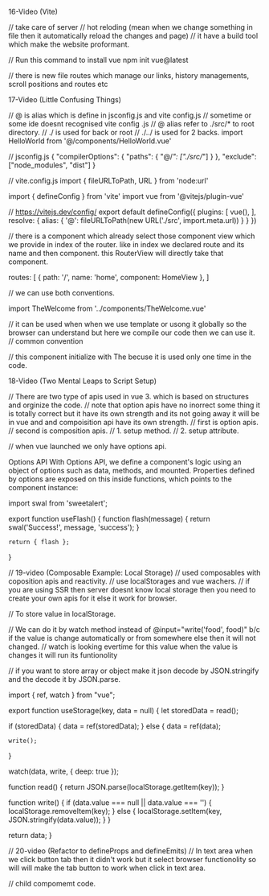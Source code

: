 16-Video (Vite)

// take care of server
// hot reloding (mean when we change something in file then it automatically reload the changes and page)
// it have a build tool which make the website proformant.

// Run this command to install vue
npm init vue@latest

// there is new file routes which manage our links, history managements, scroll positions and routes etc

17-Video (Little Confusing Things)

// @ is alias which is define in jsconfig.js and vite config.js
// sometime or some ide doesnt recognised vite config .js
// @ alias refer to ./src/* to root directory.
// ./ is used for back or root
// ./../ is used for 2 backs.
import HelloWorld from '@/components/HelloWorld.vue'

// jsconfig.js
{
  "compilerOptions": {
    "paths": {
      "@/*": ["./src/*"]
    }
  },
  "exclude": ["node_modules", "dist"]
}

// vite.config.js
import { fileURLToPath, URL } from 'node:url'

import { defineConfig } from 'vite'
import vue from '@vitejs/plugin-vue'

// https://vitejs.dev/config/
export default defineConfig({
  plugins: [
    vue(),
  ],
  resolve: {
    alias: {
      '@': fileURLToPath(new URL('./src', import.meta.url))
    }
  }
})

// there is a <RouterView /> component which already select those component view which we provide in index of the router. like in index we declared route and its name and then component. this RouterView will directly take that component.

<template>
  <header>
    <img alt="Vue logo" class="logo" src="@/assets/logo.svg" width="125" height="125" />

    <div class="wrapper">
      <HelloWorld msg="You did it!" />

      <nav>
        <RouterLink to="/">Home</RouterLink>
        <RouterLink to="/about">About</RouterLink>
        <RouterLink to="/contact">Contact</RouterLink>
      </nav>
    </div>
  </header>

  <RouterView />
</template>

routes: [
    {
      path: '/',
      name: 'home',
      component: HomeView
    },
]

// we can use both conventions.

import TheWelcome from '../components/TheWelcome.vue'

// it can be used when when we use template or usong it globally so the browser can understand but here we compile our code then we can use it.
<the-welcome />
// common convention
<TheWelcome />

// this component initialize with The becuse it is used only one time in the code.

18-Video (Two Mental Leaps to Script Setup)

// There are two type of apis used in vue 3. which is based on structures and orginize the code.
// note that option apis have no inorrect some thing it is totally correct but it have its own strength and its not going away it will be in vue and and compoisition api have its own strength.
// first is option apis. 
// second is composition apis.
// 1. setup method.
// 2. setup attribute.

// when vue launched we only have options api.

Options API​
With Options API, we define a component's logic using an object of options such as data, methods, and mounted. Properties defined by options are exposed on this inside functions, which points to the component instance:

<script>
export default {
  data() {
    return {
      count: 0
    }
  },

  methods: {
    increment() {
      this.count++
    }
  },

  mounted() {
    console.log(`The initial count is ${this.count}.`)
  }
}
</script>

<template>
  <button @click="increment">Count is: {{ count }}</button>
</template>

<!-- Composition API​
With Composition API, we define a component's logic using imported API functions. In SFCs, Composition API is typically used with <script setup>. The setup attribute is a hint that makes Vue perform compile-time transforms that allow us to use Composition API with less boilerplate. For example, imports and top-level variables / functions declared in <script setup> are directly usable in the template.

Composition API is a set of APIs that allows us to author Vue components using imported functions instead of declaring options. It is an umbrella term that covers the following APIs:

Reactivity API, e.g. ref() and reactive(), that allows us to directly create reactive state, computed state, and watchers.

Lifecycle Hooks, e.g. onMounted() and onUnmounted(), that allow us to programmatically hook into the component lifecycle.

Dependency Injection, i.e. provide() and inject(), that allow us to leverage Vue's dependency injection system while using Reactivity APIs.

Composition API is a built-in feature of Vue 3 and Vue 2.7. For older Vue 2 versions, use the officially maintained @vue/composition-api plugin. In Vue 3, it is also primarily used together with the <script setup> syntax in Single-File Components. Here's a basic example of a component using Composition API:

Here is the same component, with the exact same template, but using Composition API and <script setup> instead: -->

<script setup>
import { ref, onMounted } from 'vue'

// reactive state
const count = ref(0)

// functions that mutate state and trigger updates
function increment() {
  count.value++
}

// lifecycle hooks
onMounted(() => {
  console.log(`The initial count is ${count.value}.`)
})
</script>

<template>
  <button @click="increment">Count is: {{ count }}</button>
</template>

<!-- Option APi method  -->

<script>
export default {

  // here we declare the data which automatically reactive.
  data() {
    return {
      count: 0
    }
  },
}
</script>

<template>
  <button @click="increment">Count is: {{ count }}</button>
</template>

<!-- Composition apis method with setup method -->

<script>
import React from 'react';
import { ref, onMounted } from 'vue'

export default {
  component: { React },

  setup() {

    // reactive state
    const count = ref(0)

    // here we declare the data which is not automatically reactive first of all we have to declare it and this is declared in upper code.
    // but we don't use it directly we have to use it with .value like we use it in mounted. but in template we can use it directly with only name. but in script we have to use it with name.value.
    return {
      count,
    };

    // lifecycle hooks first of all we have to inport in fro reactive api.
    onMounted(() => {
      console.log(`The initial count is ${count.value}.`)
    })
  },
}
</script>

<template>
  <button @click="increment">Count is: {{ count }}</button>
</template>

<!-- Composition apis method with setup attribute (when we use setup attribute we turn on the compiler macro make the code little bit friendly)
1. when we import something we can use it directly we dont neet to declare it in cooponent.
2. we dont need export default object.
3. user ref for reactive.
4. and import ref and mounted from composition api.
5. wehen we declare variable then it is is not not neceassry to return it or define it data in data like option api or using setup method in compositio api and it is not reactive so we will use ref to make it reactive.
6. can't use that variable directly by its name in script. we have to use it by its name.value but we can use it in template.
7. functions can be direct use by its name just write function behind it.
// make the reactivityTransform true then you dont neet ref to be imported and dont neet to use name.vlaue in script you can directly use it
plugins: [
    vue({
      reactivityTransform: true,
    }),
  ],
 -->

<script setup>
// reactivityTransform: true, if thre then dont neet to import it.
import { ref, onMounted } from 'vue'

// reactive state. if we are using script attribute then we dont have to declaared data like in options api or we dont have to return it like when we use setup method. just declare it here with ref api.

// reactivityTransform: false,
const count = ref(0)
// reactivityTransform: true,
const count = $ref(0)

function increment() {
  // reactivityTransform: false,
  count.value++

  // reactivityTransform: true,
  count++
}

// can also make method like this.
let increment = () => {
  count++
}

onMounted(() => {
  // reactivityTransform: false,
  console.log(`The initial count is ${count.value}.`)

  // reactivityTransform: true,
  console.log(`The initial count is ${count}.`)
})
</script>

<template>
  <button @click="increment">Count is: {{ count }}</button>
</template>


<!-- 18-Video (From Mixins to Composables) -->

<!-- Special alert which we install on this command. -->
<!-- npm install sweetalert --save-dev -->

<script setup>
// import it like this:
import swal from 'sweetalert';

function flash(message) {
  // fisrt is title, second is message. and third is icon.
  swal('Success!', message, 'success');
}

// Mixins Code.
// just paste you script code of alert here.
// it works like traits code in php having different funcitons in one file and you can use it from averywhere.
// if you have large code than mixins is not clear. where my function is define. sp instead of it the most recommended approch is coposables.

import swal from 'sweetalert';

export default {
    methods: {
        flash(message) {
            return swal('Success!', message, 'success');
        }
    },
}

// Page code example

<script>
  import flash from './../../mixins/flash';

  export default {
    mixins: [flash],
  };

</script>

<!-- Composables Code. -->
<!-- just paste you script code of alert here. -->
<!-- its an alternate of mixins. -->
<!-- when you are making composable make this file with name use and then its name like useName -->

import swal from 'sweetalert';

export function useFlash() {
    function flash(message) {
        return swal('Success!', message, 'success');
    }

    return { flash };
}

<!-- component code with setup method  -->
<script>
import { useFlash } from './../../composables/useFlash.js';

export default {
  setup() {
    // Destructure the flash function from the composable
    let { flash } = useFlash();

    // Expose the flash function to the template
    return { flash };
  }
};

</script>

<!-- component code with setup attribute  -->

<script setup>

  import { useFlash } from './../../composables/useFlash.js';
  
  let { flash } = useFlash();

</script>

// 19-video (Composable Example: Local Storage)
// used composables with coposition apis and reactivity.
// use localStorages and vue wachers.
// if you are using SSR then server doesnt know local storage then you need to create your own apis for it else it work for browser.

// To store value in localStorage.
<script setup>
  import { ref, watch } from "vue";

  // get value from localStorage.
  let food = ref(localStorage.getItem("food"));
  let age = ref(localStorage.getItem("age"));

  function write(key, value) {
    // set value in localStorage.
    localStorage.setItem(key, val);
  }
</script>

<template>
  <main>
    <p>
      What is your favorite food? <input type="text" v-model="food" @input="write('food', food)">
    </p>
    <p>
      What is your favorite food? <input type="text" v-model="age" @input="write('age', age)">
    </p>
  </main>
</template>

// We can do it by watch method instead of @input="write('food', food)" b/c if the value is change automatically or from somewhere else then it will not changed.
// watch is looking evertime for this value when the value is changes it will run its funtionolity

<script setup>
  import { ref, watch } from "vue";

  let food = ref(localStorage.getItem("food"));
  let age = ref(localStorage.getItem("age"));

  // define like this. the first value is the name of data. the second oen is the value of data.
  watch(food, (val) => {
    write('food', val);
  })

  function write(key, val) {
    localStorage.setItem(key, val);
  }
</script>

<template>
  <main>
    <p>
      What is your favorite food? <input type="text" v-model="food">
    </p>
  </main>
</template>

 // if you want to store array or object make it json decode by JSON.stringify and the decode it by JSON.parse.

<!-- comopsable code -->
import { ref, watch } from "vue";

export function useStorage(key, data = null) {
  let storedData = read();

  if (storedData) {
    data = ref(storedData);
  } else {
    data = ref(data);

    write();
  }

  <!-- if you use obj then you need deep = true so that waatch can check deep into obj it will check value in obj which is changed if there is no deep then it will nor check deep it will just look into the first value which is work for normal data. if there is no need then you need to changes the entire object with the obj name. -->
  watch(data, write, { deep: true });

  function read() {
    return JSON.parse(localStorage.getItem(key));
  }

  function write() {
    if (data.value === null || data.value === '') {
      localStorage.removeItem(key);
    } else {
      localStorage.setItem(key, JSON.stringify(data.value));
    }
  }

  return data;
}

<!-- component code -->
 <script setup>
  import { useStorage } from "./../../composables/useStorage";

  let food = useStorage('food', 'tacos');

  // store obj in local storage.
  let obj = useStorage('obj', { one : 'one' });

  setTimeout(() => {
    obj.value.one = 'changed';
  }, 3000);

</script>

<template>
  <main>
    <p>
      What is your favorite food? <input type="text" v-model="food">
    </p>
  </main>
</template>

// 20-video (Refactor to defineProps and defineEmits)
// In text area when we click button tab then it didn't work but it select browser functionolity so will will make the tab button to work when click in text area.

// child compomemt code.
<script setup>

// props is used like this in composable api and if we want to take model value so we can taek it like this same as option api.
// that how we passed model data from parent compoennt to child compoennt.
defineProps({
  modelValue: String
});

// this decleration is must.
let emit = defineEmits(['update:modelValue']);

// e will give you total elemen template and the .target will give you the data.
function onTabPress(e) {
  let textarea = e.target;
  let val = textarea.value,
    start = textarea.selectionStart,
    end = textarea.selectionEnd;
  // select value then start position and then end position and put tab between them.
  textarea.value = val.substring(0, start) + "\t" + val.substring(end);
  // then move the cursot to the end of that value so you can write from that tabbable position. and i think this start + 1 is not necessary.
  textarea.selectionStart = textarea.selectionEnd = start + 1;
}
</script>
<template>
  // prevent is used to disable the default functionality of the browser when click on tab and it works on our way.
  @keydown.tab. tab is modifier for tab button and there also more like for enter, backspace etc.
  // display modelvalue prop like this. v-text="modelValue"
  // @keyup="emit('update:modelValue', $event.target.value)"
  // when key up it will update the model value of the parent compoenent. but we have to declare the emits like we declare it in upper portion.
  <textarea
    @keydown.tab.prevent="onTabPress"
    @keyup="emit('update:modelValue', $event.target.value)"
    v-text="modelValue" />
</template>

// Parent compomemt code.
<script setup>
  import TabbableTextarea from "./../components/TabbableTextarea.vue";
  import { ref } from "vue";
  let comment = ref('initial textarea value');
</script>

<template>
  <main>
    <form>
      <TabbableTextarea v-model="comment" style="width: 100%; height: 300px;" />
    </form>
  </main>
</template>

// if we want to take template of something element of html then pass it to ref like in the below code
// make ref varible of it and then you can use its template for every thing you want.
<script> 
  let textarea = ref(null)

  let t = textarea.value;

</script>

<TabbableTextarea ref="textarea" />

// 21-video (Dependency Injection With Provide and Inject)
// you can see here we have to pass a prop from parnt to child and then child to child. this is a problem when we have large amounts of components and pass data to last child. so we can do it easily by Dependency Injection With Provide and Inject.

// parent componnt
<script setup>
  import Quiz from "../components/Quiz.vue";
  import { ref } from "vue";

</script>

<template>
  <main>
    <Quiz myquiz="first quiz"></Quiz>
  </main>
</template>

// child component
<script setup>
import QuizFoot from './QuizFoot.vue'

defineProps({
  myquiz: {
    type: String,
    required: true
  }
})
</script>
<template>
  <QuizFoot :myquiz="myquiz"></QuizFoot>
</template>

// scond child component
<script setup>

const props = defineProps({
  myquiz: {
    type: String,
    required: true
  }
})

</script>

<template>
  {{ myquiz }}
</template>

// by Dependency Injection With Provide and Inject. import provide from vue and thn pass data to it then in last child component import inject from vue and collct that key which you provide.
// if the data is reactive. and you change it from nested child then it will change in parent component because it is ractive.
// If you did not want to change value from footer then make function in provide and inject that function in child and you can call that function to change value from it. b/c in large projects if you change value from child then it is very hard to find that from where it changed.

// parent componnt
<script setup>
  import Quiz from "../components/Quiz.vue";
  import { provide, ref } from "vue";

  let key = ref("first quiz za mara");

  provide('key', {
    key,
    changeName: () => key.value = 'Change Name'
  });

</script>

<template>
  <main>
    {{ key }}
    <Quiz></Quiz>
  </main>
</template>

// last child component
<script setup>
import { inject } from 'vue';

const { key, changeName }  = inject('key');

setTimeout(() => {
  changeName();
}, 3000);
</script>

<template>
  {{ key }}
</template>

// 21-video (Store State in an External File)
// we will discuss this.
// global state.
// prop drilling.
// ractivity.

// if we have data and we want access of that data in every component. then we want some global state that we store our data there and we have access of that data to all components.

// you can create many stores as you want . may be you can create for some specific user or for shopping cart
// you can make the store reactive then you can use it change it from the component. as like we have done it below.

// some of the road blocks.
// In bigger apps some time our states changes but we dont know from where it changes.
// and i want to hook in when data changes. may be store data in local storage.
// these are some bloacks in next video we will discuss this that how to overcome.

// quizStore code.
// reactive is a specially use for objects.
import { reactive } from "vue";

export let state = reactive({
  name: 'My Second Quiz',
  questions: []
});

// template code.
<template>
  <div>
    <h5>{{ state.name }}</h5>
  </div>

  <button @click="state.name = 'changed'">{{ state.name }}</button>
</template>

<script setup>
import {state} from "@/stores/quizStore";
</script>

// 22-video (Direct Mutation Concerns)
// we will discuss this.
// State
// Actions
// Mutating State

// we discuss globall state lately and now the variabe we store data is called state.
// the function based on this state is called action.

// Parent component.
<script setup>
import {counter} from "@/stores/counterStore";
</script>

<template>
  <div>
    <h1>{{ counter.count }}</h1>

    <button @click="counter.increment()">Increment</button>
  </div>
</template>

// store code.
import { reactive } from "vue";

export let counter = reactive({
  // state
  count: 0,

  // action
  increment() {
    if (this.count >= 10) {
      return;
    }

    this.count++;
  }
});

// 23-video (Say Hello to Pinia)

// we are discussig this.
// State
// Actions
// Getters

// we are using a dedicated tool for state management called pinia.
// there is a differnet tool vuex but this is official replacement of it called pinia.

// we will convert the last episode to pinia and then make a proper project in next episode.

// install pinia by this command
// npm install pinia
// then import in in main.js file and register it.
// Make stores folder in src.
// make a file with name start with capital letter and the followed by store. likw CounterStore.

import './assets/main.css'

import { createApp } from 'vue'
// here we import it.
import { createPinia } from 'pinia'
import App from './App.vue'
import router from './router'

const app = createApp(App)

app.use(router)
// here we register it.
app.use(createPinia())

app.mount('#app')

// state code.
//import define store from pinia.

import { defineStore } from "pinia";

// the name will be like it start with use and the file name like useCounterStore.
// then defien store and give a name to its first parameter.
// this name is use for dev tools or extention which we use in browser for pinia.s
// it is identifier.
// then export.

export let useCounterStore = defineStore('counter', {
  // data
  // understand it like data.
  state() {
    return {
      count: 5
    };
  },

  // methods
  // // understand it like functions.
  actions: {
    increment() {
      if (this.count < 10) {
        this.count++;
      }
    }
  },

  // computed
  // understand it like computed properties.
  getters: {
    remaining() {
      return 10 - this.count;
    }
  }
});

//main code.
<script setup>
// import the function from the store.
import {useCounterStore} from "@/stores/CounterStore";

// store it in variable.
let counter = useCounterStore();
</script>

<template>
  <div>
    // it is in state function but we can use it.
    // and we can change it from every where it is reactive.
    <h1>{{ counter.count }}</h1>

    <button
      @click="counter.increment()"
      :disabled="! counter.remaining"
    >Increment ({{ counter.remaining }} Remaining)</button>
  </div>
</template>

// 25-video (Code Organization)
//Extract Vue Components
// in this video we just set the design of the project and extaract component by simple props and now in next we will use state managment.

// here if we dont have data then we can use json file as a database like we make this
{
    "name": "Smily",
    "slot": 8,
    "members": [
        {
            "name": "test",
            "email": "test@example.com",
            "status": "Active"
        },
        {
            "name": "test",
            "email": "test@example.com",
            "status": "Active"
        },
        {
            "name": "test",
            "email": "test@example.com",
            "status": "Active"
        },
        {
            "name": "test",
            "email": "test@example.com",
            "status": "Active"
        },
        {
            "name": "test",
            "email": "test@example.com",
            "status": "Active"
        },
        {
            "name": "test",
            "email": "test@example.com",
            "status": "Active"
        }
    ]
}   

// we can pass concanicate dynamic value with string like this.
// both the ways are coorect

<img :src="`https://i.pravatar.cc/50?u=${email}`" alt="" class="rounded-xl">
<img :src="'https://i.pravatar.cc/50?u='+email" alt="" class="rounded-xl">

// 27 Video (Build and Seed a Team Store)

//Team store
import { defineStore } from "pinia";

export let useTeamStore = defineStore('team', {
  // Two method we can use it for state one is this which provide better type scipt support 
  // fun() {} and fun: () => ({ })
  // the arrow directly return you dont need to writte return
  state: () => ({
    name: '',
    spots: 0,
    members: []
  }),

  // second is this.
  state() {
    return {
      name: '',
      spots: 0,
      members: []
    }
  },

  // Asynchronous function
  // An asynchronous function, often denoted by the async keyword in JavaScript, is a function that operates asynchronously using the Promise mechanism or the async/await syntax. Asynchronous functions are crucial for handling tasks that might take some time to complete, such as fetching data from an API, reading from a file, or executing time-consuming computations.

  Asynchronous functions are crucial for writing code that needs to perform non-blocking operations and respond to the completion of those operations without freezing the entire program's execution.

  actions: {
    // fill or hanlde or something is used to fill the state with ajax or json data.
    // two ways to fill the state
    // Async/Await: In this method, the import statement is awaited, which means the execution of the function is paused until the import is 
    // complete. This allows you to write asynchronous code in a more synchronous style. It's often considered more readable and easier to 
    // understand, especially when dealing with multiple asynchronous operations.
    
    async fill() {
      let r = await import('./../../team.json');

      this.$state = r.default;
    },

    // Promise/Then: In this method, the import statement returns a Promise. The then method is used to handle the asynchronous result once 
    // the import is complete. This is the traditional way of working with asynchronous operations in JavaScript before the introduction of 
    //async/await. It's still widely used and is perfectly valid.

    fill() {
      import('./../../team.json').then(r => {
        let data = r.default;

        this.name = data.name;
        this.spots = data.spots;
        this.members = data.members;
      });

    fill() {
      import('./../../team.json').then(r => {
        let data = r.default;

        this.$patch({
          name = data.name;
          spots = data.spots;
          members = data.members;
        })
    
      });

    },

    grow(spots) {
      this.spots = spots;
    }
  },

  getters: {
    spotsRemaining() {
      return this.spots - this.members.length;
    }
  }
});

// Team file you have only need to fill and intililize in parent components.
<script setup>
import TeamHeader from "@/components/Teams/TeamHeader.vue";
import TeamMembers from "@/components/Teams/TeamMembers.vue";
import TeamFooter from "@/components/Teams/TeamFooter.vue";

//import like this .
import { useTeamStore } from "./../stores/TeamStore.js";

//initialize it.
let team = useTeamStore();

//fill the state.
team.fill();

// Example of calling a store action.
setTimeout(() => {
  team.grow(25);
}, 2000);

</script>

<template>
  <TeamHeader />

  <div class="place-self-center flex flex-col gap-y-3" style="width: 725px">
    <TeamMembers />
  </div>

  <TeamFooter />
</template>

// all other files dont need to initlize here just import it.
<template>
    <footer class="mt-12 bg-gray-100 py-4 text-center">
      <h5 class="font-semibold text-lg">{{ team.name }} - {{ team.spots }} Member Team</h5>
    </footer>
  </template>
  
<script setup>
import { useTeamStore } from "./../../stores/TeamStore.js";

let team = useTeamStore();
</script>

// 28 Video (Build a Modal Component)
// we will learn 
// Modal Components
// Emitting Events

// first of all we will make a modal component.
// it is just simple model.
// we will explain some main functionality.

// we are implementing model from Parent and the add button is in another child component so we will make an event which will comunicate with parent and parent will pass props to the model child and the we can open the mode so as for close wi will make an event to close model from parent.

// parent component
<TeamHeader @add="showModal = true" />

// child component
<div>
  <button @click="$emit('add')"></button>
</div>

// parent component
<Modal :show="showModal" @close="showModal = false">
  <template #default>
    <p>Need to add a new member to your team?</p>

    <form class="mt-6">
      <div class="flex gap-2">
        <input type="email" placeholder="Email Address..." class="flex-1">
        <button>Add</button>
      </div>
    </form>
  </template>
</Modal>

// child component
<footer class="modal-footer">
  <slot name="footer">
    <button @click="$emit('close')">Close</button>
  </slot>
</footer>

// model component
// the backgroud property is used to blur the modal background. we can blut it by this way.
// .modal-mask {
  position: fixed;
  inset: 0;
  background: rgba(0, 0, 0, .6);
  display: grid;
  place-items: center;
}

<script setup>
  defineProps({
    show: Boolean
  });
</script>

<template>
  <div v-if="show" class="modal-mask">
    <div class="modal-container">
      <div>
        <slot>default body</slot>
      </div>

      <footer class="modal-footer">
        <slot name="footer">
          <button @click="$emit('close')">Close</button>
        </slot>
      </footer>
    </div>
  </div>
</template>

<style>
.modal-mask {
  position: fixed;
  inset: 0;
  background: rgba(0, 0, 0, .6);
  display: grid;
  place-items: center;
}
.modal-container {
  background: white;
  padding: 1rem;
  width: 80vw;
  max-width: 500px;
  border-radius: 7px;
}
.modal-footer {
  border-top: 1px solid #ddd;
  margin-top: 1rem;
  padding-top: 0.5rem;
  font-size: .8rem;
}
.modal-footer button {
  background: #ddd;
  padding: .25rem .75rem;
  border-radius: 20px;
}
.modal-footer button:hover {
  background: #c8c8c8;
}
</style>

----------------------------------------------------------------

// 29 Video (Two Ways to Transition)
// we will learn
// 1. Transition Component
// 2. CSS Transitioning

------------------------------------------------
// first method
// component based method.
----------------------------------------------------------------
// code for transition
// enter from class and enter to is a start opacity will go from 0 to 100 and the scale will go from 125 to 100
// enter active clas and leave active class is use for transition and its duration.
// leave from class and leave to class is the end opacity will go from 100 to 0 and the scale will go from 0 to 125.
<template>
  <Transition
   enter-from-class="opacity-0 scale-125"
   enter-to-class="opacity-100 scale-100"
   enter-active-class="transition duration-300"
   leave-active-class="transition duration-200"
   leave-from-class="opacity-100 scale-100"
   leave-to-class="opacity-0 scale-125"
  >
    <div v-if="show" class="modal-mask">
      <div class="modal-container">
        <div>
          <slot>default body</slot>
        </div>

        <footer class="modal-footer">
          <slot name="footer">
            <button @click="$emit('close')">Close</button>
          </slot>
        </footer>
      </div>
    </div>
  </Transition>
</template>

----------------------------------------------------------------

// Second method
// css based method.
----------------------------------------------------------------
// code for transition
// it is the same but it works on css.

<template>
  <Transition name="modal">
    <div v-if="show" class="modal-mask">
      <div class="modal-container">
        <div>
          <slot>default body</slot>
        </div>

        <footer class="modal-footer">
          <slot name="footer">
            <button @click="$emit('close')">Close</button>
          </slot>
        </footer>
      </div>
    </div>
  </Transition>
</template>

<style>
.modal-enter-active,
.modal-leave-active {
  transition: opacity 0.5s;
}

.modal-enter-to,
.modal-leave-to {
  opacity: 1;
}

.modal-enter,
.modal-leave-to {
  opacity: 0;
}
</style>

----------------------------------------------------------------

// 30 Video (Teleporting)

The benefit of teleporting in Vue.js lies in its ability to render a component's content at a different place in the DOM, outside of the component's parent hierarchy. This feature is particularly useful for scenarios where you need to position or render content in relation to the entire page rather than within the component's immediate parent.

Here are some benefits of teleporting in Vue.js:

Global Positioning: Teleporting allows you to position a component globally on the page, making it easier to create elements such as modals, tooltips, or overlays that should be displayed in relation to the entire viewport.

Avoiding Z-index Issues: When you have multiple components with different z-index values, and you need one component to appear above others, teleporting to a higher-level DOM element (like the <body> tag) can help avoid z-index stacking issues.

Avoiding Overflow Issues: Components that need to escape the confines of their parent container, especially when dealing with overflow properties, can benefit from teleporting to a higher-level container.

Accessibility: Teleporting can be beneficial for creating accessible components, such as modals or popovers, that need to be appended to the end of the document body to ensure screen readers and other assistive technologies can properly interpret and announce them.

Simplifying Component Structure: It can help keep your component structure clean and modular. Instead of including complex positioning logic within a component, you can use teleporting to move that component to a dedicated container, simplifying its structure.

Facilitating Third-Party Integration: When integrating third-party libraries or widgets that need to be rendered globally, teleporting provides a straightforward way to place those elements outside the component's hierarchy.

----------------------------------------------------------------

// here we have are teleporitng this model to body ed which will be global to the whole project.
// we can do it to another component by specific id just change it "body" to "#specific_id"
<Teleport to="body">
  <Modal :show="showModal" @close="showModal = false">
      <template #default>
        <p class="text-gray-900">Need to add a new member to your team?</p>

        <form class="mt-6">
          <div class="flex gap-2">
            <input type="email" placeholder="Email Address..." class="flex-1">
            <button>Add</button>
          </div>
        </form>
      </template>
  </Modal>
</Teleport>










